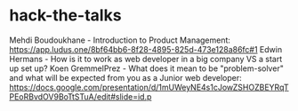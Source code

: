 # hack-the-talks
Mehdi Boudoukhane - Introduction to Product Management: https://app.ludus.one/8bf64bb6-8f28-4895-825d-473e128a86fc#1
Edwin Hermans - How is it to work as web developer in a big company VS a start up set up?
Koen GremmelPrez - What does it mean to be "problem-solver"  and what will be expected from you as a Junior web developer: https://docs.google.com/presentation/d/1mUWeyNE4s1cJowZSHOZBEYRqTPEoRBvdOV9BoTtSTuA/edit#slide=id.p
